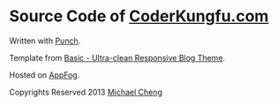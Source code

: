 # Source Code of [CoderKungfu.com](http://coderkungfu.com)

Written with [Punch](http://laktek.github.com/punch/).

Template from [Basic - Ultra-clean Responsive Blog Theme](http://themeforest.net/item/basic-ultraclean-responsive-blog-theme/3726332).

Hosted on [AppFog](http://appfog.com).

Copyrights Reserved 2013 [Michael Cheng](http://coderkungfu.com)
